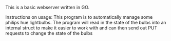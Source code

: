 This is a basic webserver written in GO.

Instructions on usage:
This program is to automatically manage some philips hue lightbulbs. The program will read in the state of the bulbs into an internal struct to make it easier to work with and can then send out PUT requests to change the state of the bulbs
